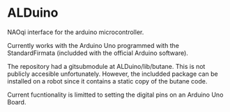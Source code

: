 # ALDuino
NAOqi interface for the arduino microcontroller.

Currently works with the Arduino Uno programmed with the StandardFirmata (includded with the official Arduino software).

The repository had a gitsubmodule at ALDuino/lib/butane. This is not publicly accesible unfortunately. However, the includded package can be installed on a robot since it contains a static copy of the butane code.

Current fucntionality is limitted to setting the digital pins on an Arduino Uno Board.
